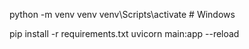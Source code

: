 python -m venv venv
venv\Scripts\activate       # Windows

pip install -r requirements.txt
uvicorn main:app --reload
